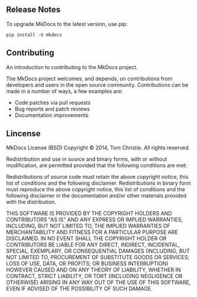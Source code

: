 ## Release Notes
To upgrade MkDocs to the latest version, use pip:
```
pip install -U mkdocs
```
## Contributing
An introduction to contributing to the MkDocs project.

The MkDocs project welcomes, and depends, on contributions from developers and users in the open source community. Contributions can be made in a number of ways, a few examples are:

- Code patches via pull requests
- Bug reports and patch reviews
- Documentation improvements

## Lincense

MkDocs License (BSD)
Copyright © 2014, Tom Christie. All rights reserved.

Redistribution and use in source and binary forms, with or without modification, are permitted provided that the following conditions are met:

Redistributions of source code must retain the above copyright notice, this list of conditions and the following disclaimer. Redistributions in binary form must reproduce the above copyright notice, this list of conditions and the following disclaimer in the documentation and/or other materials provided with the distribution.

THIS SOFTWARE IS PROVIDED BY THE COPYRIGHT HOLDERS AND CONTRIBUTORS "AS IS" AND ANY EXPRESS OR IMPLIED WARRANTIES, INCLUDING, BUT NOT LIMITED TO, THE IMPLIED WARRANTIES OF MERCHANTABILITY AND FITNESS FOR A PARTICULAR PURPOSE ARE DISCLAIMED. IN NO EVENT SHALL THE COPYRIGHT HOLDER OR CONTRIBUTORS BE LIABLE FOR ANY DIRECT, INDIRECT, INCIDENTAL, SPECIAL, EXEMPLARY, OR CONSEQUENTIAL DAMAGES (INCLUDING, BUT NOT LIMITED TO, PROCUREMENT OF SUBSTITUTE GOODS OR SERVICES; LOSS OF USE, DATA, OR PROFITS; OR BUSINESS INTERRUPTION) HOWEVER CAUSED AND ON ANY THEORY OF LIABILITY, WHETHER IN CONTRACT, STRICT LIABILITY, OR TORT (INCLUDING NEGLIGENCE OR OTHERWISE) ARISING IN ANY WAY OUT OF THE USE OF THIS SOFTWARE, EVEN IF ADVISED OF THE POSSIBILITY OF SUCH DAMAGE.
